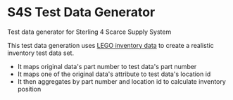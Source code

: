 # S4S Test Data Generator

Test data generator for Sterling 4 Scarce Supply System

This test data generation uses [LEGO inventory data](https://rebrickable.com/downloads/) to create a realistic inventory test data set.

- It maps original data's part number to test data's part number
- It maps one of the original data's attribute to test data's location id
- It then aggregates by part number and location id to calculate inventory position

